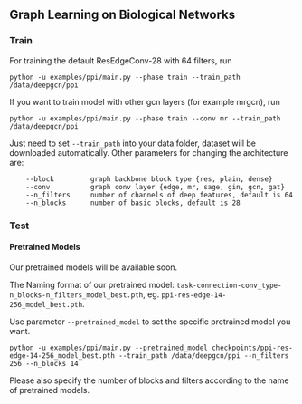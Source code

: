 ## Graph Learning on Biological Networks
### Train

For training the default ResEdgeConv-28 with 64 filters, run
```
python -u examples/ppi/main.py --phase train --train_path /data/deepgcn/ppi
```
If you want to train model with other gcn layers (for example mrgcn), run
```
python -u examples/ppi/main.py --phase train --conv mr --train_path /data/deepgcn/ppi
```

Just need to set `--train_path` into your data folder, dataset will be downloaded automatically.
Other parameters for changing the architecture are:
```
    --block         graph backbone block type {res, plain, dense}
    --conv          graph conv layer {edge, mr, sage, gin, gcn, gat}
    --n_filters     number of channels of deep features, default is 64
    --n_blocks      number of basic blocks, default is 28
```
### Test
#### Pretrained Models
Our pretrained models will be available soon.
<!--Our pretrained models can be found [here](https://drive.google.com/drive/u/0/folders/15v_zDUMgpB6pf2F2_YJsDizeyHwe-7Oc).-->
The Naming format of our pretrained model: `task-connection-conv_type-n_blocks-n_filters_model_best.pth`, eg. `ppi-res-edge-14-256_model_best.pth`.

Use parameter `--pretrained_model` to set the specific pretrained model you want. 
```
python -u examples/ppi/main.py --pretrained_model checkpoints/ppi-res-edge-14-256_model_best.pth --train_path /data/deepgcn/ppi --n_filters 256 --n_blocks 14
```
Please also specify the number of blocks and filters according to the name of pretrained models.
